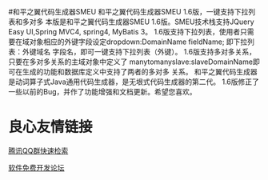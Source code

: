 #和平之翼代码生成器SMEU
和平之翼代码生成器SMEU 1.6版，一键支持下拉列表和多对多
本版是和平之翼代码生成器SMEU 1.6版。SMEU技术栈支持JQuery Easy UI,Spring MVC4,
spring4, MyBatis 3。
1.6版支持下拉列表，使用者只需要在域对象相应的外键字段设定dropdown:DomainName fieldName;
即下拉列表：外键域名 字段名，即可一键支持下拉列表（外键）。
1.6版支持多对多关系，只要在多对多关系的主域对象中定义了
manytomanyslave:slaveDomainName即可在生成的功能和数据库定义中支持了两者的多对多
关系。
和平之翼代码生成器是动词算子式Java通用代码生成器，是无垠式代码生成器的第二代。
1.6版修正了一些以前的Bug，并作了功能增强和文档更新。希望您喜欢。

 # 良心友情链接

[腾讯QQ群快速检索](http://u.720life.cn/s/8cf73f7c)

[软件免费开发论坛](http://u.720life.cn/s/bbb01dc0)